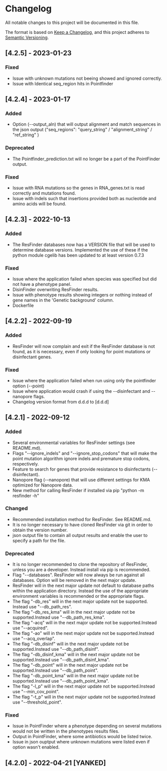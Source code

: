 # Changelog

All notable changes to this project will be documented in this file.

The format is based on [Keep a Changelog](https://keepachangelog.com/en/1.0.0/),
and this project adheres to [Semantic Versioning](https://semver.org/spec/v2.0.0.html).

## [4.2.5] - 2023-01-23

### Fixed

- Issue with unknown mutations not beeing showed and ignored correctly.
- Issue with Identical seq_region hits in Pointfinder

## [4.2.4] - 2023-01-17

### Added

- Option (--output_aln) that will output alignment and match sequences in the json output ("seq_regions": "query_string" / "alignment_string" / "ref_string" )

### Deprecated

- The Pointfinder_prediction.txt will no longer be a part of the PointFinder output.

### Fixed

- Issue with RNA mutations so the genes in RNA_genes.txt is read correctly and mutations found.
- Issue with indels such that insertions provided both as nucleotide and amino acids will be found.

## [4.2.3] - 2022-10-13

### Added

- The ResFinder databases now has a VERSION file that will be used to determine database versions. Implemented the use of these if the python module cgelib has been updated to at least version 0.7.3

### Fixed

- Issue where the application failed when species was specified but did not have a phenotype panel.
- DisinFinder overwriting ResFinder results.
- Issue with phenotype results showing integers or nothing instead of gene names in the 'Genetic background' column.
- Dockerfile

## [4.2.2] - 2022-09-19

### Added

- ResFinder will now complain and exit if the ResFinder database is not found, as it is necessary, even if only looking for point mutations or disinfectant genes.

### Fixed

- Issue where the application failed when run using only the pointfinder option (--point)
- Issue where application would crash if using the --disinfectant and --nanopore flags.
- Changelog version format from d.d.d to [d.d.d]

## [4.2.1] - 2022-09-12

### Added

- Several environmental variables for ResFinder settings (see README.md).
- Flags "--ignore_indels" and "--ignore_stop_codons" that will make the point mutation algorithm ignore indels and premature stop codons, respectively.
- Feature to search for genes that provide resistance to disinfectants (--disinfectant).
- Nanopore flag (--nanopore) that will use different settings for KMA optimized for Nanopore data.
- New method for calling ResFinder if installed via pip "python -m resfinder -h"

### Changed

- Recommended installation method for ResFinder. See README.md.
- It is no longer necessary to have cloned ResFinder via git in order to obtain the version number.
- json output file to contain all output results and enable the user to specify a path for the file.

### Deprecated

- It is no longer recommended to clone the repository of ResFinder, unless you are a developer. Instead install via pip is recommended.
- Flag "--databases". ResFinder will now always be run against all databases. Option will be removed in the next major update.
- ResFinder will in the next major update not default to database paths within the application directory. Instead the use of the appropriate environment variables is recommended or the appropriate flags.
- The flag "-db_res" will in the next major update not be supported. Instead use "--db_path_res".
- The flag "-db_res_kma" will in the next major update not be supported.Instead use "--db_path_res_kma".
- The flag "-acq" will in the next major update not be supported.Instead use "--acquired".
- The flag "-ao" will in the next major update not be supported.Instead use "--acq_overlap".
- The flag "-db_disinf" will in the next major update not be supported.Instead use "--db_path_disinf".
- The flag "-db_disinf_kma" will in the next major update not be supported.Instead use "--db_path_disinf_kma".
- The flag "-db_point" will in the next major update not be supported.Instead use "--db_path_point".
- The flag "-db_point_kma" will in the next major update not be supported.Instead use "--db_path_point_kma".
- The flag "-l_p" will in the next major update not be supported.Instead use "--min_cov_point".
- The flag "-t_p" will in the next major update not be supported.Instead use "--threshold_point".

### Fixed

- Issue in PointFinder where a phenotype depending on several mutations would not be written in the phenotypes results files.
- Output in PointFinder, where some antibiotics would be listed twice.
- Issue in json ouptput where unknown mutations were listed even if option wasn't enabled.

## [4.2.0] - 2022-04-21 [YANKED]
